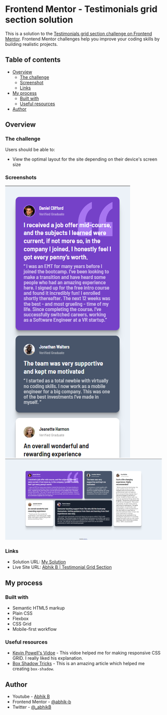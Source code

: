 # Frontend Mentor - Testimonials grid section solution

This is a solution to the [Testimonials grid section challenge on Frontend Mentor](https://www.frontendmentor.io/challenges/testimonials-grid-section-Nnw6J7Un7). Frontend Mentor challenges help you improve your coding skills by building realistic projects.

## Table of contents

- [Overview](#overview)
  - [The challenge](#the-challenge)
  - [Screenshot](#screenshot)
  - [Links](#links)
- [My process](#my-process)
  - [Built with](#built-with)
  - [Useful resources](#useful-resources)
- [Author](#author)

## Overview

### The challenge

Users should be able to:

- View the optimal layout for the site depending on their device's screen size

### Screenshots

![Mobile](./images/mobile-ss.png)
![Desktop](./images/desktop-ss.png)

### Links

- Solution URL: [My Solution](https://www.frontendmentor.io/solutions/responsive-testimonials-grid-with-staggering-animations-FUdLAgbilC)
- Live Site URL: [Abhik B | Testimonial Grid Section](https://abhik-b.github.io/testimonial-grid-section-fm/)

## My process

### Built with

- Semantic HTML5 markup
- Plain CSS
- Flexbox
- CSS Grid
- Mobile-first workflow

### Useful resources

- [Kevin Powell's Vidoe](https://www.youtube.com/watch?v=rg7Fvvl3taU) - This vidoe helped me for making responsive CSS GRID. I really liked his explanation.
- [Box Shadow Tricks](https://www.makeuseof.com/css-box-shadow-tricks-examples/) - This is an amazing article which helped me creating `box-shadow`.

## Author

- Youtube - [Abhik B](https://www.youtube.com/c/abhikb/videos)
- Frontend Mentor - [@abhik-b](https://www.frontendmentor.io/profile/abhik-b)
- Twitter - [@\_abhikB](https://www.twitter.com/_abhikB)
